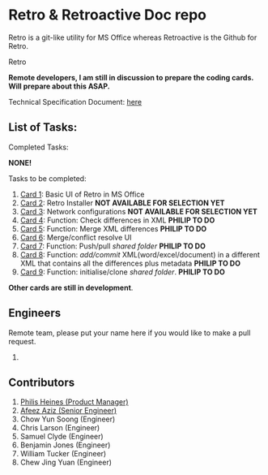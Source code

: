 # Retro & Retroactive Doc repo

Retro is a git-like utility for MS Office whereas Retroactive is the Github for
Retro.

Retro 

__Remote developers, I am still in discussion to prepare the coding cards. Will
prepare about this ASAP.__

Technical Specification Document: [here](technicalspecdoc.md)

## List of Tasks:
Completed Tasks:

__NONE!__

Tasks to be completed:

1. [Card 1](cards/v1.0/card001.md): Basic UI of Retro in MS Office
2. [Card 2](cards/v1.0/card002.md): Retro Installer __NOT AVAILABLE FOR SELECTION YET__
3. [Card 3](cards/v1.0/card003.md): Network configurations __NOT AVAILABLE FOR SELECTION YET__
4. [Card 4](cards/v1.0/card004.md): Function: Check differences in XML __PHILIP TO DO__
5. [Card 5](cards/v1.0/card005.md): Function: Merge XML differences __PHILIP TO DO__
6. [Card 6](cards/v1.0/card006.md): Merge/conflict resolve UI
7. [Card 7](cards/v1.0/card007.md): Function: Push/pull _shared folder_ __PHILIP TO DO__
8. [Card 8](cards/v1.0/card008.md): Function: _add/commit_ XML(word/excel/document) in a different XML that contains all the differences plus metadata __PHILIP TO DO__
9. [Card 9](cards/v1.0/card009.md): Function: initialise/clone _shared folder_. __PHILIP TO DO__

__Other cards are still in development__.

## Engineers

Remote team, please put your name here if you would like to make a pull request. 

1.

## Contributors

1. [Philis Heines (Product Manager)](https://github.com/philipheines-centaur)
2. [Afeez Aziz (Senior Engineer)](https://github.com/afeezaziz)
3. Chow Yun Soong (Engineer)
4. Chris Larson (Engineer)
5. Samuel Clyde (Engineer)
6. Benjamin Jones (Engineer)
7. William Tucker (Engineer)
8. Chew Jing Yuan (Engineer)
